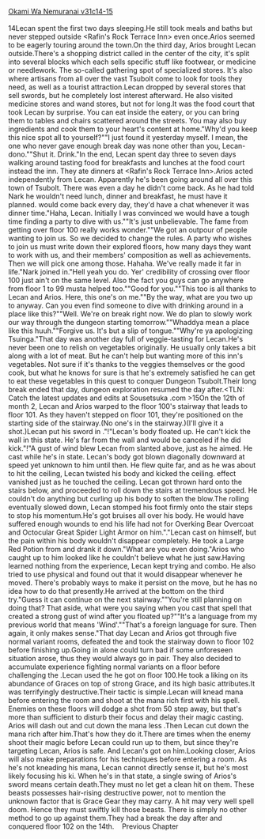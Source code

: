[Okami Wa Nemuranai v31c14-15](https://www.sousetsuka.com/2020/12/okami-wa-nemuranai-311415.html)
<br/><br/>
14Lecan spent the first two days sleeping.He still took meals and baths but never stepped outside <Rafin's Rock Terrace Inn> even once.Arios seemed to be eagerly touring around the town.On the third day, Arios brought Lecan outside.There's a shopping district called <Bloombright District> in the center of the city, it's split into several blocks which each sells specific stuff like footwear, or medicine or needlework. The so-called gathering spot of specialized stores. It's also where artisans from all over the vast Tsubolt come to look for tools they need, as well as a tourist attraction.Lecan dropped by several stores that sell swords, but he completely lost interest afterward. He also visited medicine stores and wand stores, but not for long.It was the food court that took Lecan by surprise. You can eat inside the eatery, or you can bring them to tables and chairs scattered around the streets. You may also buy ingredients and cook them to your heart's content at home."Why'd you keep this nice spot all to yourself?""I just found it yesterday myself. I mean, the one who never gave enough break day was none other than you, Lecan-dono.""Shut it. Drink."In the end, Lecan spent day three to seven days walking around tasting food for breakfasts and lunches at the food court instead the inn. They ate dinners at <Rafin's Rock Terrace Inn>.Arios acted independently from Lecan. Apparently he's been going around all over this town of Tsubolt. There was even a day he didn't come back. As he had told Nark he wouldn't need lunch, dinner and breakfast, he must have it planned.<Grindam> would come back every day, they'd have a chat whenever it was dinner time."Haha, Lecan. Initially I was convinced we would have a tough time finding a party to dive with us.""It's just unbelievable. The fame from getting over floor 100 really works wonder.""We got an outpour of people wanting to join us. So we decided to change the rules. A party who wishes to join us must write down their explored floors, how many days they want to work with us, and their members' composition as well as achievements. Then we will pick one among those. Hahaha. We've really made it far in life."Nark joined in."Hell yeah you do. Yer' credibility of crossing over floor 100 just ain't on the same level. Also the fact you guys can go anywhere from floor 1 to 99 musta helped too.""Good for you.""This too is all thanks to Lecan and Arios. Here, this one's on me.""By the way, what are you two up to anyway. Can you even find someone to dive with drinking around in a place like this?""Well. We're on break right now. We do plan to slowly work our way through the dungeon starting tomorrow.""Whaddya mean a place like this huuh.""Forgive us. It's but a slip of tongue.""Why're ya apologizing Tsuinga."That day was another day full of veggie-tasting for Lecan.He's never been one to relish on vegetables originally. He usually only takes a bit along with a lot of meat. But he can't help but wanting more of this inn's vegetables. Not sure if it's thanks to the veggies themselves or the good cook, but what he knows for sure is that he's extremely satisfied he can get to eat these vegetables in this quest to conquer Dungeon Tsubolt.Their long break ended that day, dungeon exploration resumed the day after.<TLN: Catch the latest updates and edits at Sousetsuka .com >15On the 12th of month 2, Lecan and Arios warped to the floor 100's stairway that leads to floor 101. As they haven't stepped on floor 101, they're positioned on the starting side of the stairway.(No one's in the stairway.)(I'll give it a shot.)Lecan put his sword in <Storage>."<Float>!"Lecan's body floated up. He can't kick the wall in this state. He's far from the wall and <Float> would be canceled if he did kick."<Wind>!"A gust of wind blew Lecan from slanted above, just as he aimed. He cast <Wind> while he's in <Float> state. Lecan's body got blown diagonally downward at speed yet unknown to him until then. He flew quite far, and as he was about to hit the ceiling, Lecan twisted his body and kicked the ceiling. <Float> effect vanished just as he touched the ceiling. Lecan got thrown hard onto the stairs below, and proceeded to roll down the stairs at tremendous speed. He couldn't do anything but curling up his body to soften the blow.The rolling eventually slowed down, Lecan stomped his foot firmly onto the stair steps to stop his momentum.He's got bruises all over his body. He would have suffered enough wounds to end his life had not for Overking Bear Overcoat and Octocular Great Spider Light Armor on him."<Recovery>."Lecan cast <Recovery> on himself, but the pain within his body wouldn't disappear completely. He took a Large Red Potion from <Storage> and drank it down."What are you even doing."Arios who caught up to him looked like he couldn't believe what he just saw.Having learned nothing from the experience, Lecan kept trying <Float> and <Wind> combo. He also tried to use physical <Barrier> and found out that it would disappear whenever he moved. There's probably ways to make it persist on the move, but he has no idea how to do that presently.He arrived at the bottom on the third try."Guess it can continue on the next stairway.""You're still planning on doing that? That aside, what were you saying when you cast that spell that created a strong gust of wind after you floated up?""It's a language from my previous world that means 'Wind'.""That's a foreign language for sure. Then again, it only makes sense."That day Lecan and Arios got through five normal variant rooms, defeated the <Guardians> and took the stairway down to floor 102 before finishing up.Going in alone could turn bad if some unforeseen situation arose, thus they would always go in pair. They also decided to accumulate experience fighting normal variants on a floor before challenging the <Guardians>.Lecan used the <Power Sword> he got on floor 100.He took a liking on its abundance of Graces on top of strong <Power Boost> Grace, and its high basic attributes.It was terrifyingly destructive.Their tactic is simple.Lecan will knead mana before entering the room and shoot at the mana rich <Armored> first with his spell. Enemies on these floors will dodge a <Flame Spear> shot from 50 step away, but that's more than sufficient to disturb their focus and delay their magic casting. Arios will dash out and cut down the mana less <Armored>.Then Lecan cut down the mana rich <Armored> after him.That's how they do it.There are times when the enemy shoot their magic before Lecan could run up to them, but since they're targeting Lecan, Arios is safe. And Lecan's got <Necklace of Intuador> on him.Looking closer, Arios will also make preparations for his techniques before entering a room. As he's not kneading his mana, Lecan cannot directly sense it, but he's most likely focusing his ki. When he's in that state, a single swing of Arios's sword means certain death.They must no let <Armored> get a clean hit on them. These beasts possesses hair-rising destructive power, not to mention the unknown factor that is Grace Gear they may carry. A hit may very well spell doom. Hence they must swiftly kill those beasts. There is simply no other method to go up against them.They had a break the day after and conquered floor 102 on the 14th.    Previous Chapter <br/>

